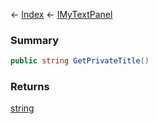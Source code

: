 ← [Index](Api-Index) ← [IMyTextPanel](Sandbox.ModAPI.Ingame.IMyTextPanel)

### Summary

```csharp
public string GetPrivateTitle()
```

### Returns

[string](https://docs.microsoft.com/en-us/dotnet/api/system.string?view=netframework-4.6)

